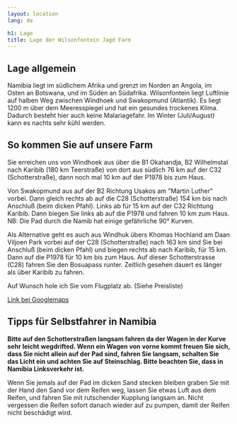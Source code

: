 ```yaml
---
layout: location
lang: de

h1: Lage
title: Lage der Wilsonfontein Jagd Farm
---
```


Lage allgemein
--------------
Namibia liegt im südlichem Afrika und grenzt im Norden an Angola, im Osten an Botswana, und im Süden an Südafrika. Wilsonfontein liegt Luftlinie auf halben Weg zwischen Windhoek und Swakopmund (Atlantik). Es liegt 1200 m über dem Meeresspiegel und hat ein gesundes trockenes Klima. Dadurch besteht hier auch keine Malariagefahr. Im Winter (Juli/August) kann es nachts sehr kühl werden.


So kommen Sie auf unsere Farm
-----------------------------
Sie erreichen uns von Windhoek aus über die B1 Okahandja, B2 Wilhelmstal nach Karibib (180 km Teerstraße) von dort aus südlich 76 km auf der C32 (Schotterstraße), dann noch mal 10 km auf der P1978 bis zum Haus.

Von Swakopmund aus auf der B2 Richtung Usakos am "Martin Luther" vorbei. Dann gleich rechts ab auf die C28 (Schotterstraße) 154 km bis nach Anschluß (beim dicken Pfahl). Links ab für 15 km auf der C32 Richtung Karibib. Dann biegen Sie links ab auf die P1978 und fahren 10 km zum Haus.
NB: Die Pad durch die Namib hat einige gefährliche 90° Kurven.

Als Alternative geht es auch aus Windhuk übers Khomas Hochland am Daan Viljoen Park vorbei auf der C28 (Schotterstraße) nach 163 km sind Sie bei Anschluß (beim dicken Pfahl) und biegen rechts ab nach Karibib, für 15 km. Dann auf die P1978 für 10 km bis zum Haus. Auf dieser Schotterstrasse (C28) fahren Sie den Bosuapass runter. Zeitlich gesehen dauert es länger als über Karibib zu fahren.

Auf Wunsch hole ich Sie vom Flugplatz ab. (Siehe Preisliste)


[Link bei Googlemaps][googlemap]


Tipps für Selbstfahrer in Namibia
---------------------------------
**Bitte auf den Schotterstraßen langsam fahren da der Wagen in der Kurve sehr leicht wegdrifted. Wenn ein Wagen von vorne kommt freuen Sie sich, dass Sie nicht allein auf der Pad sind, fahren Sie langsam, schalten Sie das Licht ein und achten Sie auf Steinschlag. Bitte beachten Sie, dass in Namibia Linksverkehr ist.**

Wenn Sie jemals auf der Pad im dicken Sand stecken bleiben graben Sie mit der Hand den Sand vor dem Reifen weg, lassen Sie etwas Luft aus dem Reifen, und fahren Sie mit rutschender Kupplung langsam an. Nicht vergessen die Reifen sofort danach wieder auf zu pumpen, damit der Reifen nicht beschädigt wird.

[googlemap]: http://maps.google.com/maps?f=q&source=s_q&hl=en&geocode=&q=wilsonfontein+namibia&ie=UTF8&hq=wilsonfontein+namibia&hnear=&ll=-22.667383,15.711651&spn=0.011682,0.01929&z=16 "Google Maps Link"